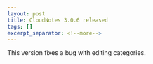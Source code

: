 ```yaml
---
layout: post
title: CloudNotes 3.0.6 released
tags: []
excerpt_separator: <!--more-->
---
```


This version fixes a bug with editing categories.
